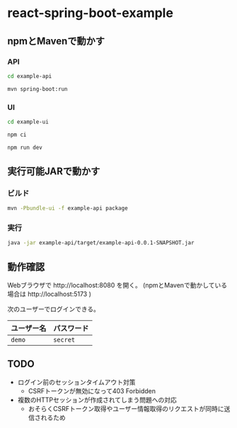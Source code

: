 # react-spring-boot-example

## npmとMavenで動かす

### API

```sh
cd example-api
```

```sh
mvn spring-boot:run
```

### UI

```sh
cd example-ui
```

```sh
npm ci
```

```sh
npm run dev
```

## 実行可能JARで動かす

### ビルド

```sh
mvn -Pbundle-ui -f example-api package
```

### 実行

```sh
java -jar example-api/target/example-api-0.0.1-SNAPSHOT.jar
```

## 動作確認

Webブラウザで http://localhost:8080 を開く。
(npmとMavenで動かしている場合は http://localhost:5173 )

次のユーザーでログインできる。

|ユーザー名|パスワード|
|---|---|
|`demo`|`secret`|

## TODO

- ログイン前のセッションタイムアウト対策
  - CSRFトークンが無効になって403 Forbidden
- 複数のHTTPセッションが作成されてしまう問題への対応
  - おそらくCSRFトークン取得やユーザー情報取得のリクエストが同時に送信されるため

